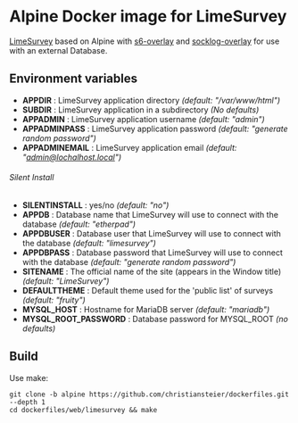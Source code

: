 # Alpine Docker image for LimeSurvey

[LimeSurvey](https://www.limesurvey.org) based on Alpine with [s6-overlay](https://github.com/just-containers/s6-overlay) and [socklog-overlay](https://github.com/just-containers/socklog-overlay) for use with an external Database.

## Environment variables

- **APPDIR** : LimeSurvey application directory *(default: "/var/www/html")*
- **SUBDIR** : LimeSurvey application in a subdirectory *(No defaults)*
- **APPADMIN** : LimeSurvey application username *(default: "admin")*
- **APPADMINPASS** : LimeSurvey application password *(default: "generate random password")*
- **APPADMINEMAIL** : LimeSurvey application email *(default: "admin@lochalhost.local")*

###### Silent Install ######
- **SILENTINSTALL** : yes/no *(default: "no")*
- **APPDB** : Database name that LimeSurvey will use to connect with the database *(default: "etherpad")*
- **APPDBUSER** : Database user that LimeSurvey will use to connect with the database *(default: "limesurvey")*
- **APPDBPASS** : Database password that LimeSurvey will use to connect with the database *(default: "generate random password")*
- **SITENAME** : The official name of the site (appears in the Window title) *(default: "LimeSurvey")*
- **DEFAULTTHEME** : Default theme used for the 'public list' of surveys *(default: "fruity")*
- **MYSQL_HOST** : Hostname for MariaDB server *(default: "mariadb")*
- **MYSQL_ROOT_PASSWORD** : Database password for MYSQL_ROOT *(no defaults)*

## Build

Use make:

```
git clone -b alpine https://github.com/christiansteier/dockerfiles.git --depth 1
cd dockerfiles/web/limesurvey && make 
